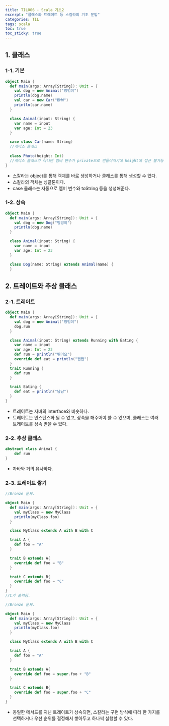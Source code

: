 ```yaml
---
title: TIL006 - Scala 기초2
excerpt: "클래스와 트레이트 등 스칼라의 기초 문법"
categories: TIL
tags: scala
toc: true
toc_sticky: true
---
```


## 1. 클래스

### 1-1. 기본

```scala
object Main {
  def main(args: Array[String]): Unit = {
    val dog = new Animal("멍멍이")
    println(dog.name)
    val car = new Car("BMW")
    println(car.name)
  }

  class Animal(input: String) {
    var name = input
    var age: Int = 23
  }

  case class Car(name: String)
  //케이스 클래스
    
  class Photo(height: Int)
  //케이스 클래스가 아니면 멤버 변수가 private으로 만들어지기에 height에 접근 불가능.
}
```

- 스칼라는 object를 통해 객체를 바로 생성하거나 클래스를 통해 생성할 수 있다.
- 스칼라의 객체는 싱클톤이다.
- case 클래스는 자동으로 멤버 변수와 toString 등을 생성해준다.

### 1-2. 상속

```scala
object Main {
  def main(args: Array[String]): Unit = {
    val dog = new Dog("멍멍이")
    println(dog.name)
  }

  class Animal(input: String) {
    var name = input
    var age: Int = 23
  }

  class Dog(name: String) extends Animal(name) {
  }
```

## 2. 트레이트와 추상 클래스

### 2-1. 트레이트

```scala
object Main {
  def main(args: Array[String]): Unit = {
    val dog = new Animal("멍멍이")
    dog.run
  }

  class Animal(input: String) extends Running with Eating {
    var name = input
    var age: Int = 23
    def run = println("뛰어요")
    override def eat = println("쩝쩝")
  }
  trait Running {
    def run
  }

  trait Eating {
    def eat = println("냠냠")
  }
}
```

- 트레이트는 자바의 interface와 비슷하다.
- 트레이트는 인스턴스화 될 수 없고, 상속을 해주어야 쓸 수 있으며, 클래스는 여러 트레이트를 상속 받을 수 있다.

### 2-2. 추상 클래스

```scala
abstract class Animal {
    def run
}
```

- 자바와 거의 유사하다.

### 2-3. 트레이트 쌓기

```scala
//Bronze 문제.

object Main {
  def main(args: Array[String]): Unit = {
    val myClass = new MyClass
    println(myClass.foo)
  }

  class MyClass extends A with B with C

  trait A {
    def foo = "A"
  }

  trait B extends A{
    override def foo = "B"
  }

  trait C extends B{
    override def foo = "C"
  }
}
//C가 출력됨.
```

```scala
//Bronze 문제.

object Main {
  def main(args: Array[String]): Unit = {
    val myClass = new MyClass
    println(myClass.foo)
  }

  class MyClass extends A with B with C

  trait A {
    def foo = "A"
  }

  trait B extends A{
    override def foo = super.foo + "B"
  }

  trait C extends B{
    override def foo = super.foo + "C"
  }
}
```

- 동일한 메서드를 지닌 트레이트가 상속되면, 스칼라는 구현 방식에 따라 한 가지를 선택하거나 우선 순위를 결정해서 쌓아두고 하나씩 실행할 수 있다.

